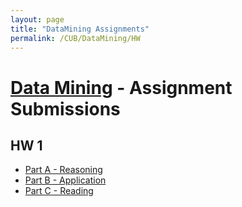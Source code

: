 ```yaml
---
layout: page
title: "DataMining Assignments"
permalink: /CUB/DataMining/HW
---
```


# [Data Mining](DataMining.md) - Assignment Submissions

## HW 1

- [Part A - Reasoning](Assignments/HW1/PartA-Reasoning.html)
- [Part B - Application](Assignments/HW1/PartB-Application.html)
- [Part C - Reading](Assignments/HW1/PartC-Reading.html)